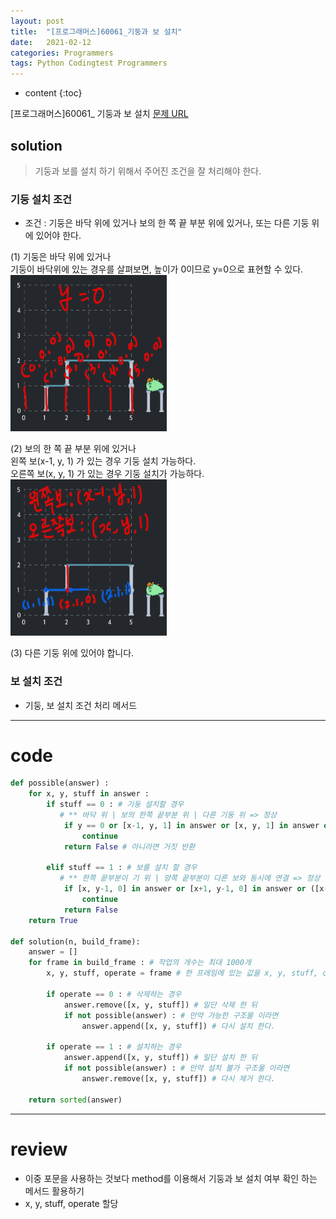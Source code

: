 ```yaml
---
layout: post
title:  "[프로그래머스]60061_기둥과 보 설치"
date:   2021-02-12 
categories: Programmers
tags: Python Codingtest Programmers 
---
```


* content
{:toc}

[프로그래머스]60061_ 기둥과 보 설치 
[문제 URL](https://programmers.co.kr/learn/courses/30/lessons/60061?language=python3)







## solution

> 기둥과 보를 설치 하기 위해서 주어진 조건을 잘 처리해야 한다.

### 기둥 설치 조건 
- 조건 : 기둥은 바닥 위에 있거나 보의 한 쪽 끝 부분 위에 있거나, 또는 다른 기둥 위에 있어야 한다.    

(1) 기둥은 바닥 위에 있거나       
기둥이 바닥위에 있는 경우를 살펴보면, 높이가 0이므로 y=0으로 표현할 수 있다.       
<img src='https://raw.githubusercontent.com/kkogggokk/kkogggokk.github.io/master/assets/pic/post_20210212_pic1.png' width='250' height='250'>  

(2) 보의 한 쪽 끝 부분 위에 있거나       
왼쪽 보(x-1, y, 1) 가 있는 경우 기둥 설치 가능하다.     
오른쪽 보(x, y, 1) 가 있는 경우 기둥 설치가 가능하다.         
<img src='https://raw.githubusercontent.com/kkogggokk/kkogggokk.github.io/master/assets/pic/post_20210212_pic2.png' width='250' height='250'> 


(3) 다른 기둥 위에 있어야 합니다.         

### 보 설치 조건 

- 기둥, 보 설치 조건 처리 메서드 


---
# code
```python
def possible(answer) :
    for x, y, stuff in answer :
        if stuff == 0 : # 기둥 설치할 경우
           # ** 바닥 위 | 보의 한쪽 끝부분 위 | 다른 기둥 위 => 정상
            if y == 0 or [x-1, y, 1] in answer or [x, y, 1] in answer or [x, y-1, 0] in answer :
                continue
            return False # 아니라면 거짓 반환

        elif stuff == 1 : # 보를 설치 할 경우
           # ** 한쪽 끝부분이 기 위 | 양쪽 끝부분이 다른 보와 동시에 연결 => 정상
            if [x, y-1, 0] in answer or [x+1, y-1, 0] in answer or ([x-1, y, 1] in answer and [x+1, y, 1] in answer) :
                continue
            return False
    return True

def solution(n, build_frame):
    answer = []
    for frame in build_frame : # 작업의 개수는 최대 1000개
        x, y, stuff, operate = frame # 한 프레임에 있는 값을 x, y, stuff, operate에 할당

        if operate == 0 : # 삭제하는 경우
            answer.remove([x, y, stuff]) # 일단 삭제 한 뒤
            if not possible(answer) : # 만약 가능한 구조물 이라면
                answer.append([x, y, stuff]) # 다시 설치 한다.

        if operate == 1 : # 설치하는 경우
            answer.append([x, y, stuff]) # 일단 설치 한 뒤
            if not possible(answer) : # 만약 설치 불가 구조물 이라면
                answer.remove([x, y, stuff]) # 다시 제거 한다.

    return sorted(answer)
```

---
# review
- 이중 포문을 사용하는 것보다 method를 이용해서 기둥과 보 설치 여부 확인 하는 메서드 활용하기
- x, y, stuff, operate 할당 
